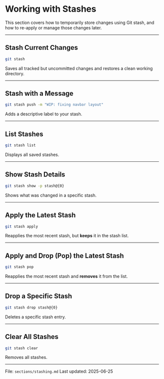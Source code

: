 # Working with Stashes

This section covers how to temporarily store changes using Git stash, and how to re-apply or manage those changes later.

---

## Stash Current Changes

```bash
git stash
```

Saves all tracked but uncommitted changes and restores a clean working directory.

---

## Stash with a Message

```bash
git stash push -m "WIP: fixing navbar layout"
```

Adds a descriptive label to your stash.

---

## List Stashes

```bash
git stash list
```

Displays all saved stashes.

---

## Show Stash Details

```bash
git stash show -p stash@{0}
```

Shows what was changed in a specific stash.

---

## Apply the Latest Stash

```bash
git stash apply
```

Reapplies the most recent stash, but **keeps** it in the stash list.

---

## Apply and Drop (Pop) the Latest Stash

```bash
git stash pop
```

Reapplies the most recent stash and **removes** it from the list.

---

## Drop a Specific Stash

```bash
git stash drop stash@{0}
```

Deletes a specific stash entry.

---

## Clear All Stashes

```bash
git stash clear
```

Removes all stashes.

---

File: `sections/stashing.md`
Last updated: 2025-06-25
